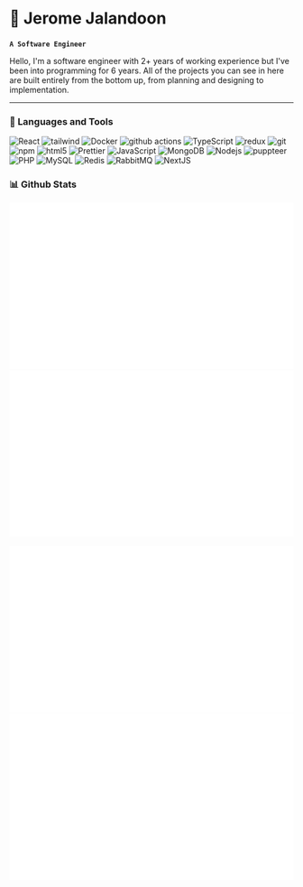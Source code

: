 # 🤖 Jerome Jalandoon 

**`A Software Engineer`**

Hello, I'm a software engineer with 2+ years of working experience but I've been into programming for 6 years. All of the projects you can see in here are built entirely from the bottom up, from planning and designing to implementation. 

---

### 🧰 Languages and Tools
<p>
  <img alt="React" src="https://img.shields.io/badge/React-45b8d8?style=flat-square&logo=react&logoColor=white" />
  <img alt="tailwind" src="https://img.shields.io/badge/tailwindcss-06B6D4?style=flat-square&logo=tailwindcss&logoColor=white" />
  <img alt="Docker" src="https://img.shields.io/badge/Docker-46a2f1?style=flat-square&logo=docker&logoColor=white" />
  <img alt="github actions" src="https://img.shields.io/badge/Github_Actions-2088FF?style=flat-square&logo=github-actions&logoColor=white" />
  <img alt="TypeScript" src="https://img.shields.io/badge/TypeScript-007ACC?style=flat-square&logo=typescript&logoColor=white" />
  <img alt="redux" src="https://img.shields.io/badge/Redux-764ABC?style=flat-square&logo=redux&logoColor=white" />
  <img alt="git" src="https://img.shields.io/badge/Git-F05032?style=flat-square&logo=git&logoColor=white" />
  <img alt="npm" src="https://img.shields.io/badge/NPM-CB3837?style=flat-square&logo=npm&logoColor=white" />
  <img alt="html5" src="https://img.shields.io/badge/HTML5-E34F26?style=flat-square&logo=html5&logoColor=white" />
  <img alt="Prettier" src="https://img.shields.io/badge/Prettier-F7B93E?style=flat-square&logo=prettier&logoColor=white" />
  <img alt="JavaScript" src="https://img.shields.io/badge/JavaScript-F7DF1E?style=flat-square&logo=javascript&logoColor=white" />
  <img alt="MongoDB" src="https://img.shields.io/badge/MongoDB-13aa52?style=flat-square&logo=mongodb&logoColor=white" />
  <img alt="Nodejs" src="https://img.shields.io/badge/Nodejs-43853d?style=flat-square&logo=Node.js&logoColor=white" />
  <img alt="puppteer" src="https://img.shields.io/badge/puppeteer-FFAE1A?style=flat-square&logo=puppeteer&logoColor=white" />
  <img alt="PHP" src="https://img.shields.io/badge/PHP-777BB4?style=flat-square&php&logoColor=white" />
  <img alt="MySQL" src="https://img.shields.io/badge/MySQL-4479A1?style=flat-square&mysql&logoColor=white" />
  <img alt="Redis" src="https://img.shields.io/badge/Redis-FF4438?style=flat-square&redis&logoColor=white" />
  <img alt="RabbitMQ" src="https://img.shields.io/badge/RabbitMQ-FF4438?style=flat-square&rabbitmq&logoColor=white" />
  <img alt="NextJS" src="https://img.shields.io/badge/NextJS-000000?style=flat-square&logo=nextdotjs&logoColor=white">
</p>

### 📊 Github Stats

![](https://raw.githubusercontent.com/jbjalandoon/github-stats/refs/heads/master/generated/overview.svg#gh-light-mode-only)
![](https://raw.githubusercontent.com/jbjalandoon/github-stats/refs/heads/master/generated/languages.svg#gh-light-mode-only)

![](https://raw.githubusercontent.com/jbjalandoon/github-stats/refs/heads/master/generated/overview.svg#gh-dark-mode-only)
![](https://raw.githubusercontent.com/jbjalandoon/github-stats/refs/heads/master/generated/languages.svg#gh-dark-mode-only)

[website]: https://jeromejalandoon.online

